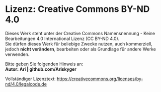 # Lizenz: Creative Commons BY-ND 4.0

Dieses Werk steht unter der Creative Commons Namensnennung - Keine Bearbeitungen 4.0 International Lizenz (CC BY-ND 4.0).  
Sie dürfen dieses Werk für beliebige Zwecke nutzen, auch kommerziell, jedoch **nicht verändern**, bearbeiten oder als Grundlage für andere Werke verwenden.  

Bitte geben Sie folgenden Hinweis an:  
**Autor: Ari | github.com/Ariskyger**

Vollständiger Lizenztext: https://creativecommons.org/licenses/by-nd/4.0/legalcode.de
